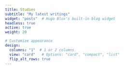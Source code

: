 ```yaml
---
title: Studies
subtitle: "My latest writings"
widget: "posts"  # Hugo Blox's built-in blog widget
headless: true
active: true
weight: 20

# Customize appearance
design:
  columns: "1"  # 1 or 2 columns
  view: "card"   # Options: "card", "compact", "list"
  flip_alt_rows: true
---
```

